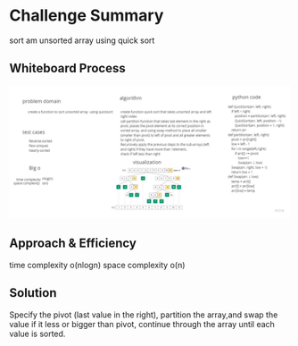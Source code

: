 # Challenge Summary
sort am unsorted array using quick sort

## Whiteboard Process
<img src="quicksort.jpg">

## Approach & Efficiency
time complexity o(nlogn)
space complexity o(n)
## Solution
Specify the pivot (last value in the right), partition the array,and swap the value if it less or bigger than pivot, continue through the array until each value is sorted.



